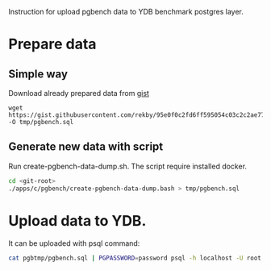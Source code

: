 Instruction for upload pgbench data to YDB benchmark postgres layer.

# Prepare data

## Simple way
Download already prepared data from [gist](https://gist.githubusercontent.com/rekby/95e0f0c2fd6ff595054c03c2c2ae776a/raw/pgbench.sql)

```
wget https://gist.githubusercontent.com/rekby/95e0f0c2fd6ff595054c03c2c2ae776a/raw/pgbench.sql -O tmp/pgbench.sql
```

## Generate new data with script

Run create-pgbench-data-dump.sh. The script require installed docker.

```bash
cd <git-root>
./apps/c/pgbench/create-pgbench-data-dump.bash > tmp/pgbench.sql
```

# Upload data to YDB.
It can be uploaded with psql command:

```bash
cat pgbtmp/pgbench.sql | PGPASSWORD=password psql -h localhost -U root -d local -p 5432
```
